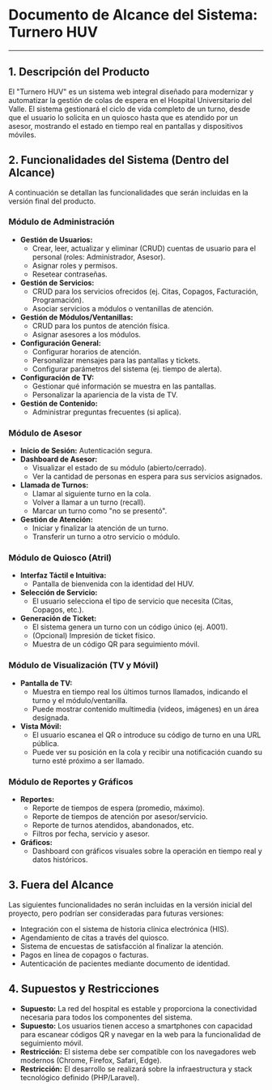 # Documento de Alcance del Sistema: Turnero HUV

---

## 1. Descripción del Producto
El "Turnero HUV" es un sistema web integral diseñado para modernizar y automatizar la gestión de colas de espera en el Hospital Universitario del Valle. El sistema gestionará el ciclo de vida completo de un turno, desde que el usuario lo solicita en un quiosco hasta que es atendido por un asesor, mostrando el estado en tiempo real en pantallas y dispositivos móviles.

## 2. Funcionalidades del Sistema (Dentro del Alcance)

A continuación se detallan las funcionalidades que serán incluidas en la versión final del producto.

### Módulo de Administración
-   **Gestión de Usuarios:**
    -   Crear, leer, actualizar y eliminar (CRUD) cuentas de usuario para el personal (roles: Administrador, Asesor).
    -   Asignar roles y permisos.
    -   Resetear contraseñas.
-   **Gestión de Servicios:**
    -   CRUD para los servicios ofrecidos (ej. Citas, Copagos, Facturación, Programación).
    -   Asociar servicios a módulos o ventanillas de atención.
-   **Gestión de Módulos/Ventanillas:**
    -   CRUD para los puntos de atención física.
    -   Asignar asesores a los módulos.
-   **Configuración General:**
    -   Configurar horarios de atención.
    -   Personalizar mensajes para las pantallas y tickets.
    -   Configurar parámetros del sistema (ej. tiempo de alerta).
-   **Configuración de TV:**
    -   Gestionar qué información se muestra en las pantallas.
    -   Personalizar la apariencia de la vista de TV.
-   **Gestión de Contenido:**
    -   Administrar preguntas frecuentes (si aplica).

### Módulo de Asesor
-   **Inicio de Sesión:** Autenticación segura.
-   **Dashboard de Asesor:**
    -   Visualizar el estado de su módulo (abierto/cerrado).
    -   Ver la cantidad de personas en espera para sus servicios asignados.
-   **Llamada de Turnos:**
    -   Llamar al siguiente turno en la cola.
    -   Volver a llamar a un turno (recall).
    -   Marcar un turno como "no se presentó".
-   **Gestión de Atención:**
    -   Iniciar y finalizar la atención de un turno.
    -   Transferir un turno a otro servicio o módulo.

### Módulo de Quiosco (Atril)
-   **Interfaz Táctil e Intuitiva:**
    -   Pantalla de bienvenida con la identidad del HUV.
-   **Selección de Servicio:**
    -   El usuario selecciona el tipo de servicio que necesita (Citas, Copagos, etc.).
-   **Generación de Ticket:**
    -   El sistema genera un turno con un código único (ej. A001).
    -   (Opcional) Impresión de ticket físico.
    -   Muestra de un código QR para seguimiento móvil.

### Módulo de Visualización (TV y Móvil)
-   **Pantalla de TV:**
    -   Muestra en tiempo real los últimos turnos llamados, indicando el turno y el módulo/ventanilla.
    -   Puede mostrar contenido multimedia (videos, imágenes) en un área designada.
-   **Vista Móvil:**
    -   El usuario escanea el QR o introduce su código de turno en una URL pública.
    -   Puede ver su posición en la cola y recibir una notificación cuando su turno esté próximo a ser llamado.

### Módulo de Reportes y Gráficos
-   **Reportes:**
    -   Reporte de tiempos de espera (promedio, máximo).
    -   Reporte de tiempos de atención por asesor/servicio.
    -   Reporte de turnos atendidos, abandonados, etc.
    -   Filtros por fecha, servicio y asesor.
-   **Gráficos:**
    -   Dashboard con gráficos visuales sobre la operación en tiempo real y datos históricos.

## 3. Fuera del Alcance
Las siguientes funcionalidades no serán incluidas en la versión inicial del proyecto, pero podrían ser consideradas para futuras versiones:
-   Integración con el sistema de historia clínica electrónica (HIS).
-   Agendamiento de citas a través del quiosco.
-   Sistema de encuestas de satisfacción al finalizar la atención.
-   Pagos en línea de copagos o facturas.
-   Autenticación de pacientes mediante documento de identidad.

## 4. Supuestos y Restricciones
-   **Supuesto:** La red del hospital es estable y proporciona la conectividad necesaria para todos los componentes del sistema.
-   **Supuesto:** Los usuarios tienen acceso a smartphones con capacidad para escanear códigos QR y navegar en la web para la funcionalidad de seguimiento móvil.
-   **Restricción:** El sistema debe ser compatible con los navegadores web modernos (Chrome, Firefox, Safari, Edge).
-   **Restricción:** El desarrollo se realizará sobre la infraestructura y stack tecnológico definido (PHP/Laravel). 